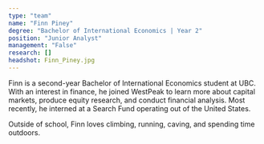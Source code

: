 ```yaml
---
type: "team"
name: "Finn Piney"
degree: "Bachelor of International Economics | Year 2"
position: "Junior Analyst"
management: "False"
research: []
headshot: Finn_Piney.jpg
---
```


Finn is a second-year Bachelor of International Economics student at UBC. With an interest in finance, he joined WestPeak to learn more about capital markets, produce equity research, and conduct financial analysis. Most recently, he interned at a Search Fund operating out of the United States.

Outside of school, Finn loves climbing, running, caving, and spending time outdoors.
